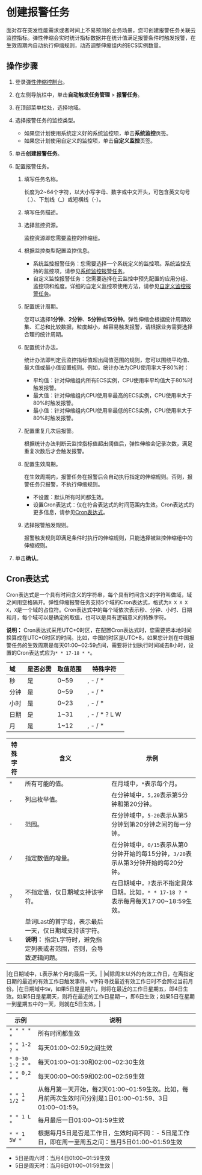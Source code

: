 # 创建报警任务

面对存在突发性能需求或者时间上不易预测的业务场景，您可创建报警任务关联云监控指标。弹性伸缩会实时统计指标数据并在统计值满足报警条件时触发报警，在生效周期内自动执行伸缩规则，动态调整伸缩组内的ECS实例数量。

## 操作步骤

1.  登录[弹性伸缩控制台](https://essnew.console.aliyun.com/)。

2.  在左侧导航栏中，单击**自动触发任务管理** \> **报警任务**。

3.  在顶部菜单栏处，选择地域。

4.  选择报警任务的监控类型。

    -   如果您计划使用系统定义好的系统监控项，单击**系统监控**页签。
    -   如果您计划使用自定义的监控项，单击**自定义监控**页签。
5.  单击**创建报警任务**。

6.  配置报警任务。

    1.  填写任务名称。

        长度为2~64个字符，以大小写字母、数字或中文开头，可包含英文句号（.）、下划线（\_）或短横线（-）。

    2.  填写任务描述。

    3.  选择监控资源。

        监控资源即您需要监控的伸缩组。

    4.  根据监控类型配置监控信息。

        -   系统监控报警任务：您需要选择一个系统定义的监控项。系统监控支持的监控项，请参见[系统监控报警任务](/intl.zh-CN/自动伸缩/报警任务/系统监控报警任务.md)。
        -   自定义监控报警任务：您需要选择在云监控中预先配置的应用分组、监控项和维度。详细的自定义监控项使用方法，请参见[自定义监控报警任务](/intl.zh-CN/自动伸缩/报警任务/自定义监控报警任务.md)。
    5.  配置统计周期。

        您可以选择**1分钟**、**2分钟**、**5分钟**或**15分钟**。弹性伸缩会根据统计周期收集、汇总和比较数据，粒度越小，越容易触发报警，请根据业务需要选择合理的统计周期。

    6.  配置统计办法。

        统计办法即判定云监控指标值超出阈值范围的规则，您可以围绕平均值、最大值或最小值设置规则。例如，统计办法为CPU使用率大于80%时：

        -   平均值：针对伸缩组内所有ECS实例，CPU使用率平均值大于80%时触发报警。
        -   最大值：针对伸缩组内CPU使用率最高的ECS实例，CPU使用率大于80%时触发报警。
        -   最小值：针对伸缩组内CPU使用率最低的ECS实例，CPU使用率大于80%时触发报警。
    7.  配置重复几次后报警。

        根据统计办法判断云监控指标值超出阈值后，弹性伸缩会记录次数，满足重复次数后才会触发报警。

    8.  配置生效周期。

        在生效周期内，报警任务在报警后会自动执行指定的伸缩规则。否则，报警任务只报警，不执行伸缩规则。

        -   不设置：默认所有时间都生效。
        -   设置Cron表达式：仅在符合表达式的时间范围内生效。Cron表达式的更多信息，请参见[Cron表达式](#section_0rg_6a5_cw7)。
    9.  选择报警触发规则。

        报警触发规则即满足条件时执行的伸缩规则，只能选择被监控伸缩组中的伸缩规则。

7.  单击**确认**。


## Cron表达式

Cron表达式是一个具有时间含义的字符串，每个具有时间含义的字符叫做域，域之间用空格隔开。弹性伸缩报警任务支持5个域的Cron表达式，格式为`X X X X X`，`X`是一个域的占位符。Cron表达式中的每个域依次表示秒、分钟、小时、日期和月，每个域可以是确定的取值，也可以是具有逻辑意义的特殊字符。

**说明：** Cron表达式采用UTC+0时区，在配置Cron表达式时，您需要把本地时间换算成在UTC+0时区的时间。比如，中国的时区是UTC+8，如果您计划在中国报警任务的生效周期是每天01:00~02:59点间，需要将计划执行时间减去8小时，设置的Cron表达式应为`* * 17-18 * *`。

|域|是否必需|取值范围|特殊字符|
|:-|:---|:---|----|
|秒|是|0~59|, - / \*|
|分钟|是|0~59|, - / \*|
|小时|是|0~23|, - / \*|
|日期|是|1~31|, - / \* ? L W|
|月|是|1~12|, - / \*|

|特殊字符|含义|示例|
|----|--|--|
|`*`|所有可能的值。|在月域中，`*`表示每个月。|
|`,`|列出枚举值。|在分钟域中，`5,20`表示第5分钟和第20分钟。|
|`-`|范围。|在分钟域中，`5-20`表示从第5分钟到第20分钟之间的每一分钟。|
|`/`|指定数值的增量。|在分钟域中，`0/15`表示从第0分钟开始的每15分钟，`3/20`表示从第3分钟开始的每20分钟。|
|`?`|不指定值，仅日期域支持该字符。|在日期域中，`?`表示不指定具体日期。比如，`* * 17-18 ? *`表示每月每天17:00~18:59生效。|
|`L`|单词Last的首字母，表示最后一天，仅日期域支持该字符。 **说明：** 指定`L`字符时，避免指定列表或者范围，否则，会导致逻辑问题。

|在日期域中，`L`表示某个月的最后一天。|
|`W`|除周末以外的有效工作日，在离指定日期的最近的有效工作日触发事件。`W`字符寻找最近有效工作日时不会跨过当前月份。|在日期域中`5W`，如果5日是星期六，则将在最近的工作日星期五，即4日生效。如果5日是星期天，则将在最近的工作日星期一，即6日生效；如果5日在星期一到星期五中的一天，则就在5日生效。|

|示例|说明|
|--|--|
|`* * * * *`|所有时间都生效|
|`* * 1-2 ? *`|每天01:00~02:59之间生效|
|`* 0-30 1-2 * *`|每天01:00~01:30和02:00~02:30生效|
|`* * 0,2 * *`|每天00:00~00:59和02:00~02:59生效|
|`* * 1 1/2 *`|从每月第一天开始，每2天01:00~01:59生效。比如，每月前两次生效时间分别是1日01:00~01:59、3日01:00~01:59。|
|`* * 1 L *`|每月最后一日01:00~01:59生效|
|`* * 1 5W *`|根据每月5日是否是工作日，生效时间不同：-   5日是工作日，即在周一至周五之间：当月5日01:00~01:59生效
-   5日是周六时：当月4日01:00~01:59生效
-   5日是周天时：当月6日01:00~01:59生效 |

